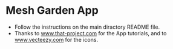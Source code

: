 # Mesh Garden App

* Follow the instructions on the main diractory README file.
* Thanks to www.that-project.com for the App tutorials, and to www.vecteezy.com for the icons.
